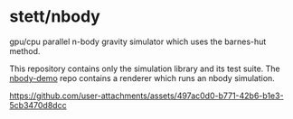 # stett/nbody
gpu/cpu parallel n-body gravity simulator which uses the barnes-hut method.

This repository contains only the simulation library and its test suite. The [nbody-demo](https://github.com/stett/nbody-demo) repo contains a renderer which runs an nbody simulation.

https://github.com/user-attachments/assets/497ac0d0-b771-42b6-b1e3-5cb3470d8dcc
